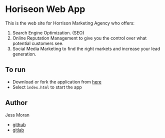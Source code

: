 # Horiseon Web App
This is the web site for Horrison Marketing Agency who offers: 
1. Search Engine Optimization. (SEO) 
2. Online Reputation Management to give you the control over what potential customers see.
3. Social Media Marketing to find the right markets and increase your lead generation.

## To run 
- Download or fork the application from [here](https://github.com/JessMoran/code-refactor)
- Select ``ìndex.html`` to start the app

## Author
Jess Moran 
- [github](https://github.com/JessMoran)
- [gitlab](https://gitlab.com/jessmoran.dev)



